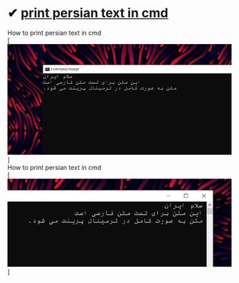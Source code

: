 # ✔ [print persian text in cmd](https://github.com/ali-khalse/print-persian)
How to print persian text in cmd
<br>
[![Watch the video](https://raw.githubusercontent.com/ali-khalse/print-persian/main/tmp/img_L.PNG)]
<br>
How to print persian text in cmd
<br>
[![Watch the video](https://raw.githubusercontent.com/ali-khalse/print-persian/main/tmp/img_R.PNG)]
